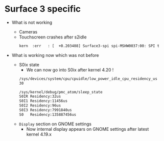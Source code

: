 # Surface 3 specific

- What is not working
  - Cameras
  - Touchscreen crashes after s2idle
    ```bash
    kern  :err   : [  +0.203408] Surface3-spi spi-MSHW0037:00: SPI transfer timed out
    ```

- What is working now which was not before
  - S0ix state
    - We can now go into S0ix after kernel 4.20 !
    ```bash
    /sys/devices/system/cpu/cpuidle/low_power_idle_cpu_residency_us
    30

    /sys/kernel/debug/pmc_atom/sleep_state
    S0IR Residency:32us
    S0I1 Residency:11456us
    S0I2 Residency:96us
    S0I3 Residency:7991840us
    S0   Residency:135887456us
    ```
  - `Display` section on GNOME settings
    - Now internal display appears on GNOME settings after latest kernel 4.19.x